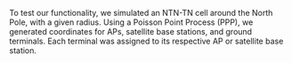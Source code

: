 To test our functionality, we simulated an NTN-TN cell around the North Pole, with a given radius. Using a Poisson Point Process (PPP), we generated coordinates for APs, satellite base stations, and ground terminals. Each terminal was assigned to its respective AP or satellite base station.